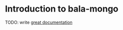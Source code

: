 # Introduction to bala-mongo

TODO: write [great documentation](http://jacobian.org/writing/what-to-write/)
